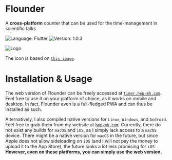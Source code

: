 # Flounder

A **cross-platform** counter that can be used for the time-management in scientific talks

![Language: Flutter](https://img.shields.io/badge/Language-Flutter/Dart-blue.svg?style=flat-square)
![Version: 1.0.3](https://img.shields.io/badge/Current_Version-1.0.3-green.svg?style=flat-square)

![Logo](https://hep-mh.com/files/Flounder.png)

The icon is based on [``this image``](https://imgbin.com/png/D3dzb0eY/turquoise-fish-png).

# Installation & Usage

The web version of Flounder can be freely accessed at [``timer.hep-mh.com``](https://timer.hep-mh.com/). Feel free to use it on your platform of choice, as it works on mobile and desktop. In fact, Flounder even is a full-fledged PWA and can thus be installed as such.

Alternatively, I also compiled native versions for ``Linux``, ``Windows``, and ``Android``. Feel free to grab them from my website at [``hep-mh.com``](https://hep-mh.com/). Currently, there do not exist any builds for ``macOS`` and  ``iOS``, as I simply lack access to a ``macOS`` device. There might be a native version for ``macOS`` in the future, but since Apple does not allow sideloading on ``iOS`` (and I will not pay the money to upload it to the App Store), the future looks a lot less promising for ``iOS``. **However, even on these platforms, you can simply use the web version.**
